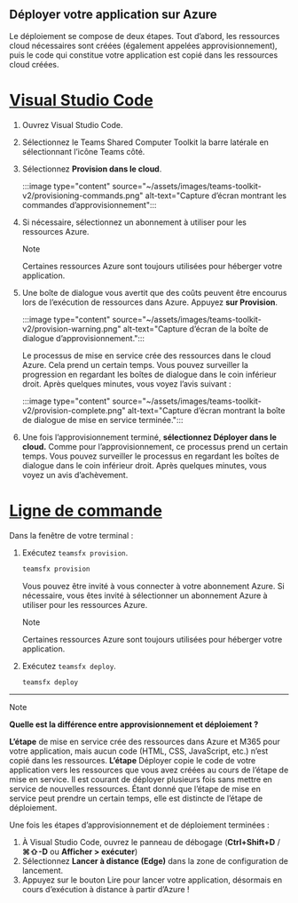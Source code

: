 ## <a name="deploy-your-app-to-azure"></a>Déployer votre application sur Azure

Le déploiement se compose de deux étapes.  Tout d’abord, les ressources cloud nécessaires sont créées (également appelées approvisionnement), puis le code qui constitue votre application est copié dans les ressources cloud créées.

# <a name="visual-studio-code"></a>[Visual Studio Code](#tab/vscode)

1. Ouvrez Visual Studio Code.
1. Sélectionnez le Teams Shared Computer Toolkit la barre latérale en sélectionnant l’icône Teams côté.
1. Sélectionnez **Provision dans le cloud**.

   :::image type="content" source="~/assets/images/teams-toolkit-v2/provisioning-commands.png" alt-text="Capture d’écran montrant les commandes d’approvisionnement":::

1. Si nécessaire, sélectionnez un abonnement à utiliser pour les ressources Azure.

   > [!NOTE]
   > Certaines ressources Azure sont toujours utilisées pour héberger votre application.

1. Une boîte de dialogue vous avertit que des coûts peuvent être encourus lors de l’exécution de ressources dans Azure.  Appuyez **sur Provision**.

   :::image type="content" source="~/assets/images/teams-toolkit-v2/provision-warning.png" alt-text="Capture d’écran de la boîte de dialogue d’approvisionnement.":::

   Le processus de mise en service crée des ressources dans le cloud Azure. Cela prend un certain temps. Vous pouvez surveiller la progression en regardant les boîtes de dialogue dans le coin inférieur droit. Après quelques minutes, vous voyez l’avis suivant :

   :::image type="content" source="~/assets/images/teams-toolkit-v2/provision-complete.png" alt-text="Capture d’écran montrant la boîte de dialogue de mise en service terminée.":::

1. Une fois l’approvisionnement terminé, **sélectionnez Déployer dans le cloud.**  Comme pour l’approvisionnement, ce processus prend un certain temps.  Vous pouvez surveiller le processus en regardant les boîtes de dialogue dans le coin inférieur droit. Après quelques minutes, vous voyez un avis d’achèvement.

# <a name="command-line"></a>[Ligne de commande](#tab/cli)

Dans la fenêtre de votre terminal :

1. Exécutez `teamsfx provision`.

   ``` bash
   teamsfx provision
   ```

   Vous pouvez être invité à vous connecter à votre abonnement Azure. Si nécessaire, vous êtes invité à sélectionner un abonnement Azure à utiliser pour les ressources Azure.

   > [!NOTE]
   > Certaines ressources Azure sont toujours utilisées pour héberger votre application.

1. Exécutez `teamsfx deploy`.

   ``` bash
   teamsfx deploy
   ```

---

> [!NOTE]
> **Quelle est la différence entre approvisionnement et déploiement ?**
>
> **L’étape** de mise en service crée des ressources dans Azure et M365 pour votre application, mais aucun code (HTML, CSS, JavaScript, etc.) n’est copié dans les ressources. **L’étape** Déployer copie le code de votre application vers les ressources que vous avez créées au cours de l’étape de mise en service. Il est courant de déployer plusieurs fois sans mettre en service de nouvelles ressources. Étant donné que l’étape de mise en service peut prendre un certain temps, elle est distincte de l’étape de déploiement.

Une fois les étapes d’approvisionnement et de déploiement terminées :

1. À Visual Studio Code, ouvrez le panneau de débogage (**Ctrl+Shift+D**  /  **⌘⇧-D** ou **Afficher > exécuter**)
1. Sélectionnez **Lancer à distance (Edge)** dans la zone de configuration de lancement.
1. Appuyez sur le bouton Lire pour lancer votre application, désormais en cours d’exécution à distance à partir d’Azure !
